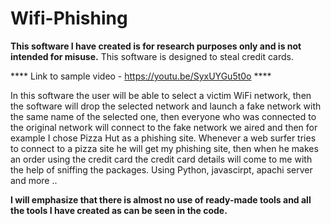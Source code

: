 # Wifi-Phishing
**This software I have created is for research purposes only and is not intended for misuse.**
This software is designed to steal credit cards.

**** Link to sample video - https://youtu.be/SyxUYGu5t0o ****

In this software the user will be able to select a victim WiFi network, then the software will drop the selected network and launch a fake network with the same name of the selected one, then everyone who was connected to the original network will connect to the fake network we aired and then for example I chose Pizza Hut as a phishing site. Whenever a web surfer tries to connect to a pizza site he will get my phishing site,
then when he makes an order using the credit card the credit card details will come to me with the help of sniffing the packages.
Using Python, javascirpt, apachi server and more ..

**I will emphasize that there is almost no use of ready-made tools and all the tools I have created as can be seen in the code.**


